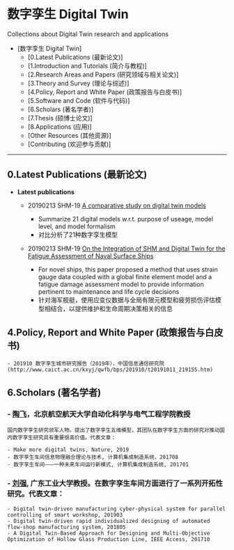 # 数字孪生 Digital Twin

Collections about Digital Twin research and applications

  
- [数字孪生 Digital Twin]
	- [0.Latest Publications (最新论文)]
	- [1.Introduction and Tutorials (简介与教程)]
	- [2.Research Areas and Papers (研究领域与相关论文)]
	- [3.Theory and Survey (理论与综述)]
	- [4.Policy, Report and White Paper (政策报告与白皮书)]
	- [5.Software and Code (软件与代码)]
	- [6.Scholars (著名学者)]
	- [7.Thesis (硕博士论文)]
	- [8.Applications (应用)]
	- [Other Resources (其他资源)]
	- [Contributing (欢迎参与贡献)]

- - -

## 0.Latest Publications (最新论文)



- **Latest publications**

	- 20190213 SHM-19	[A comparative study on digital twin models](https://aip.scitation.org/doi/abs/10.1063/1.5090745)
    	- Summarize 21 digital models w.r.t. purpose of useage, model level, and model formalism
    	- 对比分析了21种数字孪生模型

	- 20190213 SHM-19 [On the Integration of SHM and Digital Twin for the Fatigue Assessment of Naval Surface Ships](http://www.dpi-proceedings.com/index.php/shm2019/article/view/32203)
    	- For novel ships, this paper proposed a method that uses strain gauge data coupled with a global finite element model and a fatigue damage assessment model to provide information pertinent to maintenance and life cycle decisions
    	- 针对海军舰艇，使用应变仪数据与全局有限元模型和疲劳损伤评估模型相结合，以提供维护和生命周期决策相关的信息

## 4.Policy, Report and White Paper (政策报告与白皮书)

	- 201910 数字孪生城市研究报告（2019年），中国信息通信研究院 (http://www.caict.ac.cn/kxyj/qwfb/bps/201910/t20191011_219155.htm)


## 6.Scholars (著名学者)

### - [陶飞](http://shi.buaa.edu.cn/taofei/zh_CN/index.htm)，北京航空航天大学自动化科学与电气工程学院教授

	国内数字孪生研究领军人物。提出了数字孪生五维模型，其团队在数字孪生方面的研究对推动国内数字孪生研究具有重要很高价值。代表文章：

	- Make more digital twins, Nature, 2019
	- 数字孪生车间信息物理融合理论与技术, 计算机集成制造系统，201708
	- 数字孪生车间———一种未来车间运行新模式, 计算机集成制造系统, 201701

###	- [刘强](http://jdgcxy.gdut.edu.cn/info/1221/1224.htm), 广东工业大学教授。在数字孪生车间方面进行了一系列开拓性研究。代表文章：

	- Digital twin-driven manufacturing cyber-physical system for parallel controlling of smart workshop, 201903
	- Digital twin-driven rapid individualized designing of automated flow-shop manufacturing system, 201805
	- A Digital Twin-Based Approach for Designing and Multi-Objective Optimization of Hollow Glass Production Line, IEEE Access, 201710

